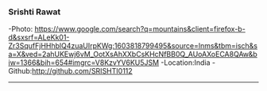### Srishti Rawat

-Photo: https://www.google.com/search?q=mountains&client=firefox-b-d&sxsrf=ALeKk01-Zr3SqufFjHHhblQ4zuaUIrpKWg:1603818799495&source=lnms&tbm=isch&sa=X&ved=2ahUKEwj6vM_OotXsAhXXbCsKHcNfBB0Q_AUoAXoECA8QAw&biw=1366&bih=654#imgrc=V8KzvYV6KU5JSM
-Location:India -Github:http://github.com/SRISHTI0112
***

